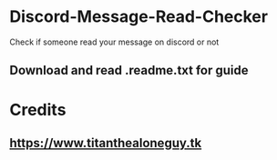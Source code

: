 # Discord-Message-Read-Checker
Check if someone read your message on discord or not
## Download and read .readme.txt for guide
# Credits
## https://www.titanthealoneguy.tk
